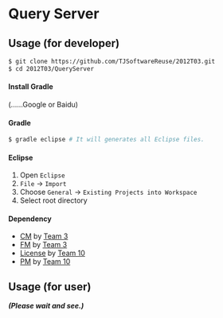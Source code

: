 Query Server
============

## Usage (for developer)

```bash
$ git clone https://github.com/TJSoftwareReuse/2012T03.git
$ cd 2012T03/QueryServer
```

#### Install Gradle

(......Google or Baidu)

#### Gradle

```bash
$ gradle eclipse # It will generates all Eclipse files.
```

#### Eclipse

1. Open `Eclipse`
2. `File` -> `Import`
3. Choose `General` -> `Existing Projects into Workspace`
4. Select root directory

#### Dependency

- [CM](https://github.com/TJSoftwareReuse/DeliverComponents/raw/master/CM/T3/1.0/CM.jar) by [Team 3](https://github.com/TJSoftwareReuse/2012T03/tree/master/CM)
- [FM](https://github.com/TJSoftwareReuse/2012T03/releases/download/v1.2/FM.jar) by [Team 3](https://github.com/TJSoftwareReuse/2012T03/tree/master/FM)
- [License](https://github.com/TJSoftwareReuse/DeliverComponents/raw/master/License/T10/1.0/License.jar) by [Team 10](https://github.com/TJSoftwareReuse/2012T10)
- [PM](https://github.com/TJSoftwareReuse/DeliverComponents/raw/master/PM/T10/1.0/PerformanceManager.jar) by [Team 10](https://github.com/TJSoftwareReuse/2012T10)

## Usage (for user)

___(Please wait and see.)___
